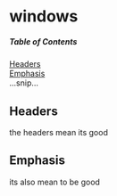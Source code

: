 # windows


##### Table of Contents  
[Headers](#headers)  
[Emphasis](#emphasis)  
...snip...    
<a name="headers"/>
## Headers
the headers mean its good

## Emphasis
its also mean to be good
